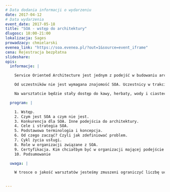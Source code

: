 ```yaml
---
# Data dodania informacji o wydarzeniu
date: 2017-04-12
# Data wydarzenia
event_date: 2017-05-18
title: "SOA - wstęp do architektury"
dlugosc: 18:00-21:00
lokalizacja: Sages
prowadzacy: chmielarski
evenea_link: "https://soa.evenea.pl/?out=1&source=event_iframe"
cena: Rejestracja bezpłatna
slideshare:
opis:
  informacje: |

    Service Oriented Architecture jest jednym z podejść w budowaniu architektury informatycznej i biznesowej w przedsiębiorstwie. Ma swoich zwolenników i przeciwników. W czasie 3h spotkania przeplatanego ćwiczeniami, przyjrzymy się bliżej tej koncepcji oraz możliwości tworzenia architektury SOA w zwinnym środowisku wytwarzania oprogramowania.

    Od uczestników nie jest wymagana znajomość SOA. Uczestnicy w trakcie zajęć korzystają z własnego sprzętu (wymagany komputer z systemem Linux lub Windows z prawami administratora). 

    Na warsztatcie będzie stały dostęp do kawy, herbaty, wody i ciasteczek :)

  program: |

    1. Wstęp.
    2. Czym jest SOA a czym nie jest.
    3. Konkurencja dla SOA. Inne podejścia do architektury.
    4. Cele i strategia SOA.
    5. Podstawowa terminologia i koncepcja.
    6. Od czego zacząć? Czyli jak zdefiniować problem.
    7. Cykl życia usługi.
    8. Role w organizacji związane z SOA.
    9. Certyfikacja. Kim chciałbym być w organizacji mającej podejście SOA?
    10. Podsumowanie

  uwaga: |

    W trosce o jakość warsztatów jesteśmy zmuszeni ograniczyć liczbę uczestników. **Kwalifikacja odbywa się na podstawie odpowiedzi udzielonych w formularzu zgłoszeniowym oraz - w dalszym kroku - kolejności zgłoszeń.** Potwierdzenie udziału w warsztatach wraz z instrukcją przygotowania środowiska otrzymasz najpóźniej na 5 dni przed planowaną datą wydarzenia.
 

---
```


